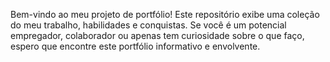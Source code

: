 Bem-vindo ao meu projeto de portfólio! Este repositório exibe uma coleção do meu trabalho, habilidades e conquistas. Se você é um potencial empregador, colaborador ou apenas tem curiosidade sobre o que faço, espero que encontre este portfólio informativo e envolvente.
